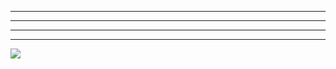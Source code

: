 <!--
-->
--------------------------------------------------------------------------------------------------------------------------------------------------------
--------------------------------------------------------------------------------------------------------------------------------------------------------
--------------------------                                    -------------------------                   ----------------------------------------------
--------------------------------------------------------------------------------------------------------------------------------------------------------


<picture>

  <source
    srcset="https://github-readme-stats.vercel.app/api?username=zzzsakura&show_icons=true"
    media="(prefers-color-scheme: light), (prefers-color-scheme: no-preference)"
  />
  <img src="https://github-readme-stats.vercel.app/api?username=zzzsakura&show_icons=true" />
</picture>





